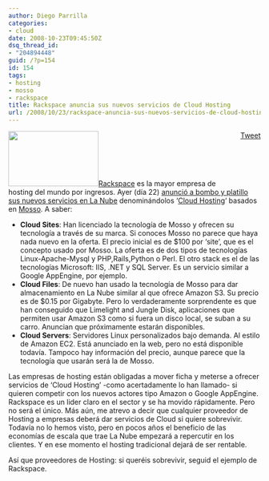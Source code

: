 ```yaml
---
author: Diego Parrilla
categories:
- cloud
date: 2008-10-23T09:45:50Z
dsq_thread_id:
- "204894448"
guid: /?p=154
id: 154
tags:
- hosting
- mosso
- rackspace
title: Rackspace anuncia sus nuevos servicios de Cloud Hosting
url: /2008/10/23/rackspace-anuncia-sus-nuevos-servicios-de-cloud-hosting/
---
```


<div style="float: right; margin-left: 10px;">
  <a href="https://twitter.com/share" class="twitter-share-button" data-via="nubeblog" data-hashtags="hosting,mosso,rackspace" data-count="vertical" data-url="/2008/10/23/rackspace-anuncia-sus-nuevos-servicios-de-cloud-hosting/">Tweet</a>
</div>

[<img class="alignright" title="Rackspace" src="http://www.rackspace.com/images/header/logo.gif" alt="" width="180" height="110" />](http://www.rackspace.com/images/header/logo.gif)[Rackspace](http://www.rackspace.com) es la mayor empresa de hosting del mundo por ingresos. Ayer (día 22) [anunció a bombo y platillo sus nuevos servicios en La Nube](http://www.rackspacecloudevent.com/) denominándolos &#8216;[Cloud Hosting](http://www.rackspace.com/solutions/cloud/index.php)&#8216; basados en [Mosso](http://www.mosso.com/). A saber:

  * **Cloud Sites**: Han licenciado la tecnología de Mosso y ofrecen su tecnología a través de su marca. Si conoces Mosso no parece que haya nada nuevo en la oferta. El precio inicial es de $100 por &#8216;site&#8217;, que es el concepto usado por Mosso. La oferta es de dos tipos de tecnologías Linux-Apache-Mysql y PHP,Rails,Python o Perl. El otro stack es el de las tecnologías Microsoft: IIS, .NET y SQL Server. Es un servicio similar a Google AppEngine, por ejemplo.
  * **Cloud Files**: De nuevo han usado la tecnología de Mosso para dar almacenamiento en La Nube similar al que ofrece Amazon S3. Su precio es de $0.15 por Gigabyte. Pero lo verdaderamente sorprendente es que han conseguido que Limelight and Jungle Disk, aplicaciones que permiten usar Amazon S3 como si fuera un disco local, se suban a su carro. Anuncian que próximamente estarán disponibles.
  * **Cloud Servers**: Servidores Linux personalizados bajo demanda. Al estilo de Amazon EC2. Está anunciado en la web, pero no está disponible todavía. Tampoco hay información del precio, aunque parece que la tecnología que usarán será la de Mosso.

Las empresas de hosting están obligadas a mover ficha y meterse a ofrecer servicios de &#8216;Cloud Hosting&#8217; -como acertadamente lo han llamado- si quieren competir con los nuevos actores tipo Amazon o Google AppEngine. Rackspace es un lider claro en el sector y se ha movido rápidamente. Pero no será el único. Más aún, me atrevo a decir que cualquier proveedor de Hosting a empresas deberá dar servicios de Cloud si quiere sobrevivir. Todavía no lo hemos visto, pero en pocos años el beneficio de las economías de escala que trae La Nube empezará a repercutir en los clientes. Y en ese momento el hosting tradicional dejará de ser rentable.

Así que proveedores de Hosting: si queréis sobrevivir, seguid el ejemplo de Rackspace.
